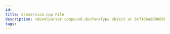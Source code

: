 ```yaml
---
id: 
title: dsoservice.cpp File
description: <doxmlparser.compound.docParaType object at 0x7168a8096600>
tags:
---
```

